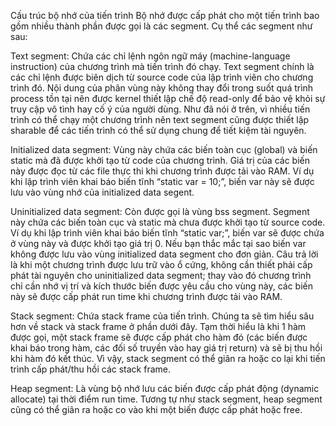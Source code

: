 Cấu trúc bộ nhớ của tiến trình
Bộ nhớ được cấp phát cho một tiến trình bao gồm nhiều thành phần được gọi là các segment. Cụ thể các segment như sau:

Text segment: Chứa các chỉ lệnh ngôn ngữ máy (machine-language instruction) của chương trình mà tiến trình đó chạy. Text segment chính là các chỉ lệnh được biên dịch từ source code của lập trình viên cho chương trình đó. Nội dung của phân vùng này không thay đổi trong suốt quá trình process tồn tại nên được kernel thiết lập chế độ read-only để bảo vệ khỏi sự truy cập vô tình hay cố ý của người dùng. Như đã nói ở trên, vì nhiều tiến trình có thể chạy một chương trình nên text segment cũng được thiết lập sharable để các tiến trình có thể sử dụng chung để tiết kiệm tài nguyên.

Initialized data segment: Vùng này chứa các biến toàn cục (global) và biến static mà đã được khởi tạo từ code của chương trình. Giá trị của các biến này được đọc từ các file thực thi khi chương trình được tải vào RAM. Ví dụ khi lập trình viên khai báo biến tĩnh “static var = 10;”, biến var này sẽ được lưu vào vùng nhớ của initialized data segent.

Uninitialized data segment: Còn được gọi là vùng bss segment. Segment này chứa các biến toàn cục và static mà chưa được khởi tạo từ source code. Ví dụ khi lập trình viên khai báo biến tĩnh “static var;”, biến var sẽ được chứa ở vùng này và được khởi tạo giá trị 0. Nếu bạn thắc mắc tại sao biến var không được lưu vào vùng initialized data segment cho đơn giản. Câu trả lời là khi một chương trình được lưu trữ vào ổ cứng, không cần thiết phải cấp phát tài nguyên cho uninitialized data segment; thay vào đó chương trình chỉ cần nhớ vị trí và kích thước biến được yêu cầu cho vùng này, các biến này sẽ được cấp phát run time khi chương trình được tải vào RAM.

Stack segment: Chứa stack frame của tiến trình. Chúng ta sẽ tìm hiểu sâu hơn về stack và stack frame ở phần dưới đây. Tạm thời hiểu là khi 1 hàm được gọi, một stack frame sẽ được cấp phát cho hàm đó (các biến được khai báo trong hàm, các đối số truyền vào hay giá trị return) và sẽ bị thu hồi khi hàm đó kết thúc. Vì vậy, stack segment có thể giãn ra hoặc co lại khi tiến trình cấp phát/thu hồi các stack frame.

Heap segment: Là vùng bộ nhớ lưu các biến được cấp phát động (dynamic allocate) tại thời điểm run time. Tương tự như stack segment, heap segment cũng có thể giãn ra hoặc co vào khi một biến được cấp phát hoặc free.